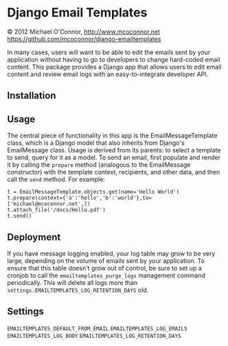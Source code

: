  Django Email Templates
=======================
&copy; 2012 Michael O'Connor, http://www.mcoconnor.net
https://github.com/mcoconnor/django-emailtemplates

In many cases, users will want to be able to edit the emails sent by your application without having to go to developers to change hard-coded email content.  This package provides a Django app that allows users to edit email content and review email logs with an easy-to-integrate developer API.

Installation
------------

Usage
-----
The central piece of functionality in this app is the EmailMessageTemplate class, which is a Django model that also inherits from Django's EmailMessage class.  Usage is derived from its parents: to select a template to send, query for it as a model.  To send an email, first populate and render it by calling the `prepare` method (analogous to the EmailMessage constructor) with the template context, recipients, and other data, and then call the `send` method.  For example:
    
    t = EmailMessageTemplate.objects.get(name='Hello World')
    t.prepare(context={'a':'hello','b':'world'},to=['michael@mcoconnor.net',])
    t.attach_file('/docs/Hello.pdf')
    t.send()

Deployment
---------
If you have message logging enabled, your log table may grow to be very large, depending on the volume of emails sent by your application.  To ensure that this table doesn't grow out of control, be sure to set up a cronjob to call the `emailtemplates_purge_logs` management command periodically.  This will delete all logs more than `settings.EMAILTEMPLATES_LOG_RETENTION_DAYS` old.


Settings
--------
`EMAILTEMPLATES_DEFAULT_FROM_EMAIL`
`EMAILTEMPLATES_LOG_EMAILS`
`EMAILTEMPLATES_LOG_BODY`
`EMAILTEMPLATES_LOG_RETENTION_DAYS`
